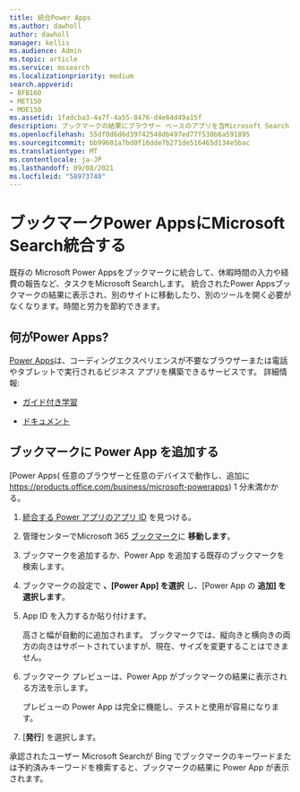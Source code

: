 ```yaml
---
title: 統合Power Apps
ms.author: dawholl
author: dawholl
manager: kellis
ms.audience: Admin
ms.topic: article
ms.service: mssearch
ms.localizationpriority: medium
search.appverid:
- BFB160
- MET150
- MOE150
ms.assetid: 1fadcba3-4a7f-4a55-8476-d4e64d49a15f
description: ブックマークの結果にブラウザー ベースのアプリを含Microsoft Search
ms.openlocfilehash: 55df0d6d6d39742548db497ed77f530b6a591895
ms.sourcegitcommit: bb99601a7bd0f16dde7b271de516465d134e5bac
ms.translationtype: MT
ms.contentlocale: ja-JP
ms.lasthandoff: 09/08/2021
ms.locfileid: "58973740"
---
```

# <a name="integrate-power-apps-in-microsoft-search-bookmarks"></a>ブックマークPower AppsにMicrosoft Search統合する
   
既存の Microsoft Power Appsをブックマークに統合して、休暇時間の入力や経費の報告[](https://products.office.com/business/microsoft-powerapps)など、タスクをMicrosoft Searchします。 統合されたPower Appsブックマークの結果に表示され、別のサイトに移動したり、別のツールを開く必要がなくなります。時間と労力を節約できます。
  
## <a name="what-are-power-apps"></a>何がPower Apps?

[Power Apps](https://products.office.com/business/microsoft-powerapps)は、コーディングエクスペリエンスが不要なブラウザーまたは電話やタブレットで実行されるビジネス アプリを構築できるサービスです。 詳細情報:
  
- [ガイド付き学習](/learn/browse/?products=powerapps)
    
- [ドキュメント](/powerapps/)
    
## <a name="add-a-power-app-to-a-bookmark"></a>ブックマークに Power App を追加する

[Power Apps( 任意のブラウザーと任意のデバイスで動作し、追加に https://products.office.com/business/microsoft-powerapps) 1 分未満かかる。
  
1. [統合する Power アプリのアプリ ID](/powerapps/maker/canvas-apps/get-sessionid#get-an-app-id) を見つける。
    
2. 管理センターでMicrosoft 365 [ブックマーク](https://admin.microsoft.com)に **移動します**。
    
3. ブックマークを追加するか、Power App を追加する既存のブックマークを検索します。
    
4. ブックマークの設定で **、[Power App] を選択** し、[Power App の **追加] を選択します**。
    
5. App ID を入力するか貼り付けます。
    
    高さと幅が自動的に追加されます。 ブックマークでは、縦向きと横向きの両方の向きはサポートされていますが、現在、サイズを変更することはできません。
    
6. ブックマーク プレビューは、Power App がブックマークの結果に表示される方法を示します。
    
    プレビューの Power App は完全に機能し、テストと使用が容易になります。
    
7. [**発行**] を選択します。
    
承認されたユーザー Microsoft Searchが Bing でブックマークの[](https://Bing.com)キーワードまたは予約済みキーワードを検索すると、ブックマークの結果に Power App が表示されます。